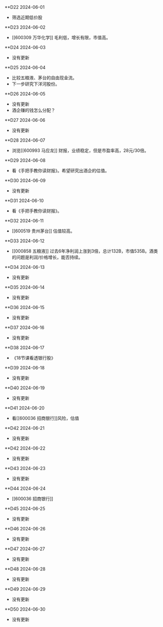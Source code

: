 **D22 2024-06-01
* 筛选近期低价股

**D23 2024-06-02
* [[600309 万华化学]] 毛利低，增长有限，市值高。

**D24 2024-06-03
* 没有更新

**D25 2024-06-04
* 比较五粮液、茅台的自由现金流。
* 下一步研究下洋河股份。

**D26 2024-06-05
* 没有更新
* 酒企赚的钱怎么分配？

**D27 2024-06-06
* 没有更新

**D28 2024-06-07
* 浏览[[600993 马应龙]] 财报，业绩稳定，但是市盈率高，28元/30倍。

**D29 2024-06-08
* 看《手把手教你读财报》。希望研究出酒企的估值。

**D30 2024-06-09
* 没有更新

**D31 2024-06-10
* 看《手把手教你读财报》。

**D32 2024-06-11
* [[600519 贵州茅台]] 估值较高。

**D33 2024-06-12
* [[000858 五粮液]] 过去6年净利润上涨到3倍，总计132B，市值535B。酒类的问题是利润/价格增长，能否持续。

**D34 2024-06-13
* 没有更新

**D35 2024-06-14
* 没有更新

**D36 2024-06-15
* 没有更新

**D37 2024-06-16
* 没有更新

**D38 2024-06-17
* 《18节课看透银行股》

**D39 2024-06-18
* 没有更新

**D40 2024-06-19
* 没有更新

**D41 2024-06-20
* 看[[600036 招商银行]]风险，估值

**D42 2024-06-21
* 没有更新

**D42 2024-06-22
* 没有更新

**D43 2024-06-23
* 没有更新

**D44 2024-06-24
* [[600036 招商银行]] 

**D45 2024-06-25
* 没有更新

**D46 2024-06-26
* 没有更新

**D47 2024-06-27
* 没有更新

**D48 2024-06-28
* 没有更新

**D49 2024-06-29
* 没有更新

**D50 2024-06-30
* 没有更新














